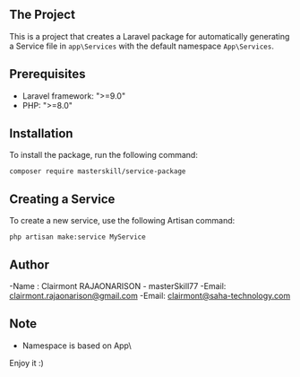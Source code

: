 ## The Project

This is a project that creates a Laravel package for automatically generating a Service file in `app\Services` with the default namespace `App\Services`.

## Prerequisites

- Laravel framework: ">=9.0"
- PHP: ">=8.0"

## Installation

To install the package, run the following command:

```shell
composer require masterskill/service-package
```

## Creating a Service

To create a new service, use the following Artisan command:

```shell
php artisan make:service MyService
```

## Author

-Name : Clairmont RAJAONARISON - masterSkill77
-Email: clairmont.rajaonarison@gmail.com
-Email: clairmont@saha-technology.com

## Note

- Namespace is based on App\

Enjoy it :)
